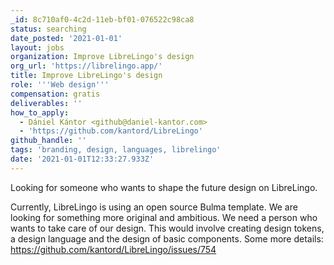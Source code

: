 ```yaml
---
_id: 8c710af0-4c2d-11eb-bf01-076522c98ca8
status: searching
date_posted: '2021-01-01'
layout: jobs
organization: Improve LibreLingo's design
org_url: 'https://librelingo.app/'
title: Improve LibreLingo's design
role: '''Web design'''
compensation: gratis
deliverables: ''
how_to_apply:
  - Dániel Kántor <github@daniel-kantor.com>
  - 'https://github.com/kantord/LibreLingo'
github_handle: ''
tags: 'branding, design, languages, librelingo'
date: '2021-01-01T12:33:27.933Z'
---
```

Looking for someone who wants to shape the future design on LibreLingo.

Currently, LibreLingo is using an open source Bulma template. We are looking for something more original and ambitious. We need a person who wants to take care of our design. This would involve creating design tokens, a design language and the design of basic components. Some more details: https://github.com/kantord/LibreLingo/issues/754
